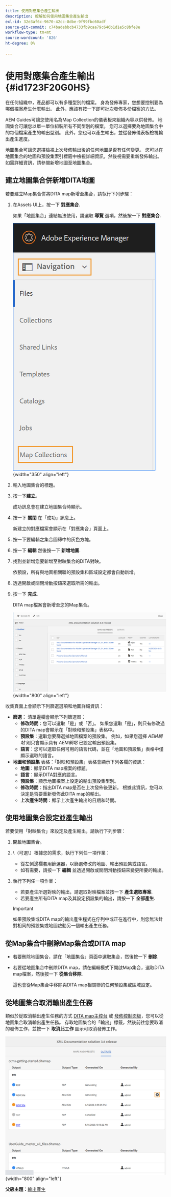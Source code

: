 ```yaml
---
title: 使用對應集合產生輸出
description: 瞭解如何使用地圖集合產生輸出
exl-id: 32e3af6c-9670-42cc-8dbe-9f99fbc60adf
source-git-commit: c74badebbcb4733fb9caa79c646b1d1e5c8bfe8e
workflow-type: tm+mt
source-wordcount: '826'
ht-degree: 0%

---
```


# 使用對應集合產生輸出 {#id1723F20G0HS}

在任何組織中，產品都可以有多種型別的檔案。 身為發佈專家，您想要控制要為哪個檔案產生什麼輸出。 此外，應該有按一下即可批次發佈多份檔案的方法。

AEM Guides可讓您使用名為Map Collection的儀表板來組織內容以供發佈。 地圖集合可讓您以單一單位組裝所有不同型別的檔案。 您可以選擇要為地圖集合中的每個檔案產生的輸出型別。 此外，您也可以產生輸出，並從發佈儀表板檢視輸出產生進度。

地圖集合可讓您選擇檢視上次發佈輸出後的任何地圖是否有任何變更。 您可以在地圖集合的地圖和預設集索引標籤中檢視詳細資訊，然後視需要重新發佈輸出。 如需詳細資訊，請參閱新增地圖至地圖集合。

## 建立地圖集合併新增DITA地圖

若要建立Map集合併將DITA map新增至集合，請執行下列步驟：

1. 在Assets UI上，按一下 **對應集合**.

   如果「地圖集合」連結無法使用，請選取 **導覽** 選項，然後按一下 **對應集合**.

   ![](images/access-map-collection-left-rail.png){width="350" align="left"}

1. 輸入地圖集合的標題。
1. 按一下&#x200B;**建立**。

   成功訊息會在建立地圖集合時顯示。

1. 按一下 **關閉** 在「成功」訊息上。

   新建立的對應檔案會顯示在「對應集合」頁面上。

1. 按一下要編輯之集合圖磚中的灰色方塊。
1. 按一下 **編輯** 然後按一下 **新增地圖**.
1. 找到並新增您要新增至對映集合的DITA對映。

   依預設，所有與地圖相關聯的預設集和區域設定都會自動新增。

1. 透過開啟或關閉滑動按鈕來選取所需的輸出。
1. 按一下 **完成**.

   DITA map檔案會新增至您的Map集合。

   ![](images/maps_presets_62_63.png){width="800" align="left"}

收集頁面上會顯示下列篩選選項和地圖詳細資訊：

- **篩選：** 清單邊欄會顯示下列篩選器：
   - **修改時間**：您可以選取「是」或「否」。 如果您選取「是」，則只有修改過的DITA map會顯示在「對映和預設集」表格中。
   - **預設集**：選取您要篩選掉地圖檔案的預設集。 例如，如果您選擇 *AEM網站* 則只會顯示具有 *AEM網站* 已設定輸出預設集。
   - **語言**：您可以選取任何可用的語言代碼，並在「地圖和預設集」表格中僅顯示選取的語言。
- **地圖和預設集** 表格：「對映和預設集」表格會顯示下列各欄的資訊：
   - **地圖**：顯示DITA map檔案的標題。
   - **語言**：顯示DITA對應的語言。
   - **預設集**：顯示地圖檔案上設定的輸出預設集型別。
   - **修改時間**：指出DITA map是否在上次發佈後更新。 根據此資訊，您可以決定是否要重新發佈此DITA map的輸出。
   - **上次產生時間**：顯示上次產生輸出的日期和時間。

## 使用地圖集合設定並產生輸出

若要使用「對映集合」來設定及產生輸出，請執行下列步驟：

1. 開啟地圖集合。
1. \（可選\）根據您的需求，執行下列任一項作業：
   - 從左側邊欄套用篩選器，以篩選修改的地圖、輸出預設集或語言。
   - 如有需要，請按一下 **編輯** 並透過開啟或關閉滑動按鈕來變更所要的輸出。
1. 執行下列任一項作業：

   - 若要產生所選對映的輸出，請選取對映檔案並按一下 **產生選取專案**.
   - 若要產生所有DITA map及其設定預設集的輸出，請按一下 **全部產生**.

   >[!IMPORTANT]
   >
   > 如果預設集或DITA map的輸出產生程式在佇列中或正在進行中，則您無法針對相同的預設集或地圖啟動另一個輸出產生任務。


## 從Map集合中刪除Map集合或DITA map

- 若要刪除地圖集合，請在「地圖集合」頁面中選取集合，然後按一下 **刪除**.
- 若要從地圖集合中刪除DITA map，請在編輯模式下開啟Map集合，選取DITA map檔案，然後按一下 **從集合移除**.

   這也會從Map集合中移除與DITA map相關聯的任何預設集或區域設定。


## 從地圖集合取消輸出產生任務

類似於從取消輸出產生任務的方式 [DITA map主控台](generate-output-for-a-dita-map.md#id2061H100T5Z) 或 [發佈控制面板](generate-output-publish-dashboard.md#)，您可以從地圖集合取消輸出產生任務。 存取地圖集合的「輸出」標籤，然後前往您要取消的發佈工作，並按一下 **取消此工作** 圖示可取消發佈工作。

![](images/cancel-publish-task-map-collection.png){width="800" align="left"}

**父級主題：**[&#x200B;輸出產生](generate-output.md)
